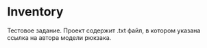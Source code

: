 # Inventory
 
Тестовое задание. Проект содержит .txt файл, в котором указана ссылка на автора модели рюкзака.
